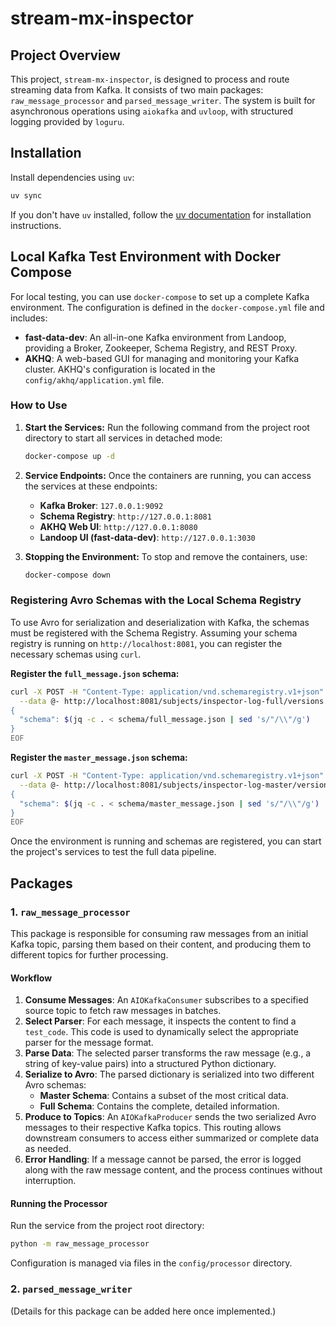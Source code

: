 # stream-mx-inspector

## Project Overview

This project, `stream-mx-inspector`, is designed to process and route streaming data from Kafka. It consists of two main packages: `raw_message_processor` and `parsed_message_writer`. The system is built for asynchronous operations using `aiokafka` and `uvloop`, with structured logging provided by `loguru`.

## Installation

Install dependencies using `uv`:
```bash
uv sync
```
If you don't have `uv` installed, follow the [uv documentation](https://github.com/astral-sh/uv) for installation instructions.

## Local Kafka Test Environment with Docker Compose

For local testing, you can use `docker-compose` to set up a complete Kafka environment. The configuration is defined in the `docker-compose.yml` file and includes:

- **fast-data-dev**: An all-in-one Kafka environment from Landoop, providing a Broker, Zookeeper, Schema Registry, and REST Proxy.
- **AKHQ**: A web-based GUI for managing and monitoring your Kafka cluster. AKHQ's configuration is located in the `config/akhq/application.yml` file.

### How to Use

1.  **Start the Services:**
    Run the following command from the project root directory to start all services in detached mode:
    ```bash
    docker-compose up -d
    ```

2.  **Service Endpoints:**
    Once the containers are running, you can access the services at these endpoints:
    *   **Kafka Broker**: `127.0.0.1:9092`
    *   **Schema Registry**: `http://127.0.0.1:8081`
    *   **AKHQ Web UI**: `http://127.0.0.1:8080`
    *   **Landoop UI (fast-data-dev)**: `http://127.0.0.1:3030`

3.  **Stopping the Environment:**
    To stop and remove the containers, use:
    ```bash
    docker-compose down
    ```

### Registering Avro Schemas with the Local Schema Registry

To use Avro for serialization and deserialization with Kafka, the schemas must be registered with the Schema Registry. Assuming your schema registry is running on `http://localhost:8081`, you can register the necessary schemas using `curl`.

**Register the `full_message.json` schema:**
```bash
curl -X POST -H "Content-Type: application/vnd.schemaregistry.v1+json" \
  --data @- http://localhost:8081/subjects/inspector-log-full/versions <<EOF
{
  "schema": $(jq -c . < schema/full_message.json | sed 's/"/\\"/g')
}
EOF
```

**Register the `master_message.json` schema:**
```bash
curl -X POST -H "Content-Type: application/vnd.schemaregistry.v1+json" \
  --data @- http://localhost:8081/subjects/inspector-log-master/versions <<EOF
{
  "schema": $(jq -c . < schema/master_message.json | sed 's/"/\\"/g')
}
EOF
```

Once the environment is running and schemas are registered, you can start the project's services to test the full data pipeline.

## Packages

### 1. `raw_message_processor`

This package is responsible for consuming raw messages from an initial Kafka topic, parsing them based on their content, and producing them to different topics for further processing.

#### Workflow

1.  **Consume Messages**: An `AIOKafkaConsumer` subscribes to a specified source topic to fetch raw messages in batches.
2.  **Select Parser**: For each message, it inspects the content to find a `test_code`. This code is used to dynamically select the appropriate parser for the message format.
3.  **Parse Data**: The selected parser transforms the raw message (e.g., a string of key-value pairs) into a structured Python dictionary.
4.  **Serialize to Avro**: The parsed dictionary is serialized into two different Avro schemas:
    *   **Master Schema**: Contains a subset of the most critical data.
    *   **Full Schema**: Contains the complete, detailed information.
5.  **Produce to Topics**: An `AIOKafkaProducer` sends the two serialized Avro messages to their respective Kafka topics. This routing allows downstream consumers to access either summarized or complete data as needed.
6.  **Error Handling**: If a message cannot be parsed, the error is logged along with the raw message content, and the process continues without interruption.

#### Running the Processor

Run the service from the project root directory:
```bash
python -m raw_message_processor
```
Configuration is managed via files in the `config/processor` directory.

### 2. `parsed_message_writer`

(Details for this package can be added here once implemented.)
